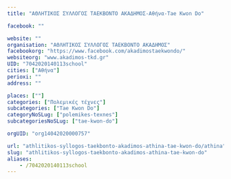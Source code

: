 ```yaml
---
title: "ΑΘΛΗΤΙΚΟΣ ΣΥΛΛΟΓΟΣ ΤΑΕΚΒΟΝΤΟ ΑΚΑΔΗΜΟΣ-Αθήνα-Tae Kwon Do"

facebook: ""

website: ""
organisation: "ΑΘΛΗΤΙΚΟΣ ΣΥΛΛΟΓΟΣ ΤΑΕΚΒΟΝΤΟ ΑΚΑΔΗΜΟΣ"
facebookorg: "https://www.facebook.com/akadimostaekwondo/"
websiteorg: "www.akadimos-tkd.gr"
UID: "7042020140113school"
cities: ["Αθήνα"]
perioxi: ""
address: ""

places: [""]
categories: ["Πολεμικές τέχνες"]
subcategories: ["Tae Kwon Do"]
categoryNoSLug: ["polemikes-texnes"]
subcategoriesNoSLug: ["tae-kwon-do"]

orgUID: "org14042020000757"

url: "athlitikos-syllogos-taekbonto-akadimos-athina-tae-kwon-do/athina"
slug: "athlitikos-syllogos-taekbonto-akadimos-athina-tae-kwon-do"
aliases:
    - /7042020140113school
---
```





